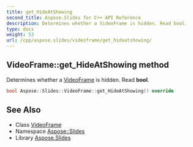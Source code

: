 ```yaml
---
title: get_HideAtShowing
second_title: Aspose.Slides for C++ API Reference
description: Determines whether a VideoFrame is hidden. Read bool.
type: docs
weight: 53
url: /cpp/aspose.slides/videoframe/get_hideatshowing/
---
```

## VideoFrame::get_HideAtShowing method


Determines whether a [VideoFrame](../) is hidden. Read **bool**.

```cpp
bool Aspose::Slides::VideoFrame::get_HideAtShowing() override
```

## See Also

* Class [VideoFrame](../)
* Namespace [Aspose::Slides](../../)
* Library [Aspose.Slides](../../../)
